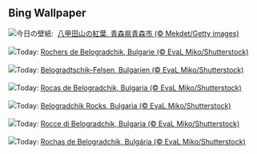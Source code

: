 ## Bing Wallpaper
![](https://www.bing.com/th?id=OHR.AomoriAutumn2025_JA-JP3668853549_UHD.jpg&w=1000)今日の壁紙: &nbsp;[八甲田山の紅葉, 青森県青森市 (© Mekdet/Getty images)](https://www.bing.com/th?id=OHR.AomoriAutumn2025_JA-JP3668853549_UHD.jpg)
<br><br/>
![](https://www.bing.com/th?id=OHR.BulgariaRocks_FR-FR6124284800_UHD.jpg&w=1000)Today: [Rochers de Belogradchik, Bulgarie (© EvaL Miko/Shutterstock)](https://www.bing.com/th?id=OHR.BulgariaRocks_FR-FR6124284800_UHD.jpg)
<br><br/>
![](https://www.bing.com/th?id=OHR.BulgariaRocks_DE-DE9798723831_UHD.jpg&w=1000)Today: [Belogradtschik-Felsen, Bulgarien (© EvaL Miko/Shutterstock)](https://www.bing.com/th?id=OHR.BulgariaRocks_DE-DE9798723831_UHD.jpg)
<br><br/>
![](https://www.bing.com/th?id=OHR.BulgariaRocks_ES-ES9951900468_UHD.jpg&w=1000)Today: [Rocas de Belogradchik, Bulgaria (© EvaL Miko/Shutterstock)](https://www.bing.com/th?id=OHR.BulgariaRocks_ES-ES9951900468_UHD.jpg)
<br><br/>
![](https://www.bing.com/th?id=OHR.BulgariaRocks_EN-GB3300175834_UHD.jpg&w=1000)Today: [Belogradchik Rocks, Bulgaria (© EvaL Miko/Shutterstock)](https://www.bing.com/th?id=OHR.BulgariaRocks_EN-GB3300175834_UHD.jpg)
<br><br/>
![](https://www.bing.com/th?id=OHR.BulgariaRocks_IT-IT4526713367_UHD.jpg&w=1000)Today: [Rocce di Belogradchik, Bulgaria (© EvaL Miko/Shutterstock)](https://www.bing.com/th?id=OHR.BulgariaRocks_IT-IT4526713367_UHD.jpg)
<br><br/>
![](https://www.bing.com/th?id=OHR.BulgariaRocks_PT-BR2901045290_UHD.jpg&w=1000)Today: [Rochas de Belogradchik, Bulgária (© EvaL Miko/Shutterstock)](https://www.bing.com/th?id=OHR.BulgariaRocks_PT-BR2901045290_UHD.jpg)
<br><br/>
